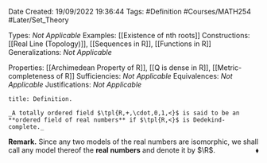 <div class="topSpace"></div>

Date Created: 19/09/2022 19:36:44
Tags: #Definition #Courses/MATH254 #Later/Set_Theory

Types: _Not Applicable_
Examples: [[Existence of nth roots]]
Constructions: [[Real Line (Topology)]], [[Sequences in R]], [[Functions in R]]
Generalizations: _Not Applicable_

Properties: [[Archimedean Property of R]], [[Q is dense in R]], [[Metric-completeness of R]]
Sufficiencies: _Not Applicable_
Equivalences: _Not Applicable_
Justifications: _Not Applicable_

``` ad-Definition
title: Definition.

_A totally ordered field $\tpl{R,+,\cdot,0,1,<}$ is said to be an **ordered field of real numbers** if $\tpl{R,<}$ is Dedekind-complete._

```

**Remark.** Since any two models of the real numbers are isomorphic, we shall call any model thereof the **real numbers** and denote it by $\R$.<span style="float:right;">$\blacklozenge$</span>
